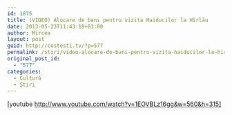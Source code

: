 ```yaml
---
id: 1875
title: (VIDEO) Alocare de bani pentru vizita Haiducilor la Hîrlău
date: 2013-05-23T11:43:18+03:00
author: Mircea
layout: post
guid: http://costesti.tv/?p=577
permalink: /stiri/video-alocare-de-bani-pentru-vizita-haiducilor-la-hirlau/
original_post_id:
  - "577"
categories:
  - Cultură
  - Știri
---
```

[youtube http://www.youtube.com/watch?v=1EOVBLz16gg&w=560&h=315]